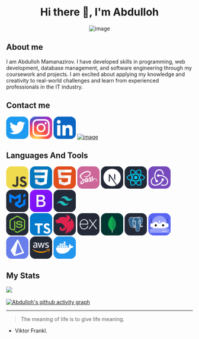 <h1 align="center">Hi there 👋, I'm Abdulloh</h1>

<div align="center">
<picture>
 <source media="(prefers-color-scheme: dark)" srcset="https://encrypted-tbn0.gstatic.com/images?q=tbn:ANd9GcSzoReLj6mH35iFyHdfRosqZxqMIgLhXvx96b-X7HOLSi6XJYQspyb5s-vTI-IpDPfrk0U&usqp=CAU">
 <source media="(prefers-color-scheme: light)" srcset="https://encrypted-tbn0.gstatic.com/images?q=tbn:ANd9GcSzoReLj6mH35iFyHdfRosqZxqMIgLhXvx96b-X7HOLSi6XJYQspyb5s-vTI-IpDPfrk0U&usqp=CAU">
 <img alt="image" src="https://encrypted-tbn0.gstatic.com/images?q=tbn:ANd9GcSzoReLj6mH35iFyHdfRosqZxqMIgLhXvx96b-X7HOLSi6XJYQspyb5s-vTI-IpDPfrk0U&usqp=CAU">
</picture>
</div>

## About me

I am Abdulloh Mamanazirov. I have developed skills in programming, web development, database management, and software engineering through my coursework and projects. I am excited about applying my knowledge and creativity to real-world challenges and learn from experienced professionals in the IT industry. 

## Contact me

<a href="https://twitter.com/a_mamanazirov"> <img alt="image" width="60" src="https://raw.githubusercontent.com/tandpfun/skill-icons/main/icons/Twitter.svg"></a>
<a href="https://www.instagram.com/abdulloh_mamanazirov/"><img alt="image" width="60" src="https://raw.githubusercontent.com/tandpfun/skill-icons/main/icons/Instagram.svg"></a>
<a href="https://www.linkedin.com/in/abdulloh-mamanazirov/"><img alt="image" width="60" src="https://raw.githubusercontent.com/tandpfun/skill-icons/main/icons/LinkedIn.svg"></a>
<a href="https://t.me/Mr_Abdulloh"><img alt="image" width="60" src="https://www.vectorlogo.zone/logos/telegram/telegram-tile.svg"></a>

## Languages And Tools

<div>
<img alt="image" width="60" src="https://github.com/tandpfun/skill-icons/raw/main/icons/JavaScript.svg">
<img alt="image" width="60" src="https://github.com/tandpfun/skill-icons/raw/main/icons/CSS.svg">
<img alt="image" width="60" src="https://github.com/tandpfun/skill-icons/raw/main/icons/HTML.svg">
<img alt="image" width="60" src="https://github.com/tandpfun/skill-icons/raw/main/icons/Sass.svg">
<img alt="image" width="60" src="https://github.com/tandpfun/skill-icons/blob/main/icons/NextJS-Dark.svg">
<img alt="image" width="60" src="https://github.com/tandpfun/skill-icons/raw/main/icons/React-Dark.svg">
<img alt="image" width="60" src="https://github.com/tandpfun/skill-icons/blob/main/icons/Redux.svg">
<img alt="image" width="60" src="https://github.com/tandpfun/skill-icons/blob/main/icons/MaterialUI-Dark.svg">
<img alt="image" width="60" src="https://github.com/tandpfun/skill-icons/raw/main/icons/Bootstrap.svg">
<img alt="image" width="60" src="https://github.com/tandpfun/skill-icons/blob/main/icons/TailwindCSS-Dark.svg">
</div>
<div>
<img alt="image" width="60" src="https://github.com/tandpfun/skill-icons/blob/main/icons/NodeJS-Dark.svg">
<img alt="image" width="60" src="https://github.com/tandpfun/skill-icons/blob/main/icons/TypeScript.svg">
<img alt="image" width="60" src="https://github.com/tandpfun/skill-icons/blob/main/icons/NestJS-Dark.svg">
<img alt="image" width="60" src="https://github.com/tandpfun/skill-icons/blob/main/icons/ExpressJS-Dark.svg">
<img alt="image" width="60" src="https://github.com/tandpfun/skill-icons/blob/main/icons/MongoDB.svg">
<img alt="image" width="60" src="https://github.com/tandpfun/skill-icons/blob/main/icons/PostgreSQL-Dark.svg">
<img alt="image" width="60" src="https://github.com/tandpfun/skill-icons/blob/main/icons/DiscordBots.svg">
<img alt="image" width="60" src="https://github.com/tandpfun/skill-icons/blob/main/icons/Prisma.svg">
<img alt="image" width="60" src="https://github.com/tandpfun/skill-icons/blob/main/icons/AWS-Dark.svg">
<img alt="image" width="60" src="https://github.com/tandpfun/skill-icons/raw/main/icons/Docker.svg">
</div>

## My Stats

<div>
<picture>
<source 
  srcset="https://github-readme-stats.vercel.app/api/top-langs/?username=Abdulloh-Mamanazirov&layout=compact&theme=transparent"
  media="(prefers-color-scheme: dark)"
/>
<source
  srcset="https://github-readme-stats.vercel.app/api?username=Abdulloh-Mamanazirov&show_icons=true"
  media="(prefers-color-scheme: light), (prefers-color-scheme: no-preference)"
/>
<img src="https://github-readme-stats.vercel.app/api?username=Abdulloh-Mamanazirov&show_icons=true" />
</picture>

[![Abdulloh's github activity graph](https://github-readme-activity-graph.vercel.app/graph?username=Abdulloh-Mamanazirov&theme=tokyo-night)](https://github.com/ashutosh00710/github-readme-activity-graph)

</div>



---
>The meaning of life is to give life meaning. 
- Viktor Frankl.
<!--

Here are some ideas to get you started:

- 🔭 I’m currently working on ...
- 🌱 I’m currently learning React
- 📫 How to reach me: abdullajonmamanazirov@gmail.com

-->
